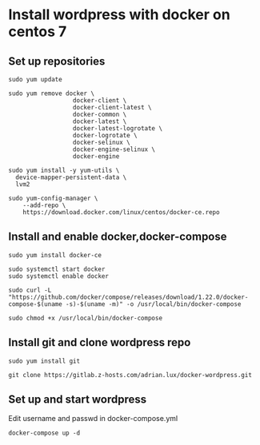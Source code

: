 # Install wordpress with docker on centos 7

## Set up repositories
```
sudo yum update

sudo yum remove docker \
                  docker-client \
                  docker-client-latest \
                  docker-common \
                  docker-latest \
                  docker-latest-logrotate \
                  docker-logrotate \
                  docker-selinux \
                  docker-engine-selinux \
                  docker-engine
                  
sudo yum install -y yum-utils \
  device-mapper-persistent-data \
  lvm2                  

sudo yum-config-manager \
    --add-repo \
    https://download.docker.com/linux/centos/docker-ce.repo  
```

## Install and enable docker,docker-compose
```
sudo yum install docker-ce

sudo systemctl start docker
sudo systemctl enable docker

sudo curl -L "https://github.com/docker/compose/releases/download/1.22.0/docker-compose-$(uname -s)-$(uname -m)" -o /usr/local/bin/docker-compose

sudo chmod +x /usr/local/bin/docker-compose
```
## Install git and clone wordpress repo
```
sudo yum install git

git clone https://gitlab.z-hosts.com/adrian.lux/docker-wordpress.git
```
## Set up and start wordpress

Edit username and passwd in docker-compose.yml
```
docker-compose up -d
```
